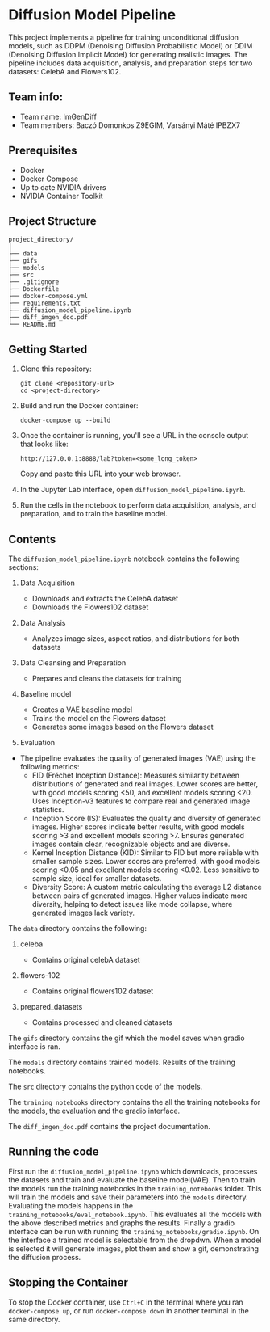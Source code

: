 # Diffusion Model Pipeline

This project implements a pipeline for training unconditional diffusion models, such as DDPM (Denoising Diffusion Probabilistic Model) or DDIM (Denoising Diffusion Implicit Model) for generating realistic images. The pipeline includes data acquisition, analysis, and preparation steps for two datasets: CelebA and Flowers102.

## Team info:

- Team name: ImGenDiff
- Team members: Baczó Domonkos Z9EGIM, Varsányi Máté IPBZX7

## Prerequisites

- Docker
- Docker Compose
- Up to date NVIDIA drivers
- NVIDIA Container Toolkit

## Project Structure

```
project_directory/
│
├── data
├── gifs
├── models
├── src
├── .gitignore
├── Dockerfile
├── docker-compose.yml
├── requirements.txt
├── diffusion_model_pipeline.ipynb
├── diff_imgen_doc.pdf
└── README.md
```

## Getting Started

1. Clone this repository:
   ```
   git clone <repository-url>
   cd <project-directory>
   ```

2. Build and run the Docker container:
   ```
   docker-compose up --build
   ```

3. Once the container is running, you'll see a URL in the console output that looks like:
   ```
   http://127.0.0.1:8888/lab?token=<some_long_token>
   ```
   Copy and paste this URL into your web browser.

4. In the Jupyter Lab interface, open `diffusion_model_pipeline.ipynb`.

5. Run the cells in the notebook to perform data acquisition, analysis, and preparation, and to train the baseline model.

## Contents

The `diffusion_model_pipeline.ipynb` notebook contains the following sections:

1. Data Acquisition
   - Downloads and extracts the CelebA dataset
   - Downloads the Flowers102 dataset

2. Data Analysis
   - Analyzes image sizes, aspect ratios, and distributions for both datasets

3. Data Cleansing and Preparation
   - Prepares and cleans the datasets for training

4. Baseline model
   - Creates a VAE baseline model
   - Trains the model on the Flowers dataset
   - Generates some images based on the Flowers dataset
5. Evaluation
 - The pipeline evaluates the quality of generated images (VAE) using the following metrics:
   - FID (Fréchet Inception Distance):
    Measures similarity between distributions of generated and real images.
    Lower scores are better, with good models scoring <50, and excellent models scoring <20.
    Uses Inception-v3 features to compare real and generated image statistics.
   - Inception Score (IS):
    Evaluates the quality and diversity of generated images.
    Higher scores indicate better results, with good models scoring >3 and excellent models scoring >7.
    Ensures generated images contain clear, recognizable objects and are diverse.
   - Kernel Inception Distance (KID):
    Similar to FID but more reliable with smaller sample sizes.
    Lower scores are preferred, with good models scoring <0.05 and excellent models scoring <0.02.
    Less sensitive to sample size, ideal for smaller datasets.
   - Diversity Score:
    A custom metric calculating the average L2 distance between pairs of generated images.
    Higher values indicate more diversity, helping to detect issues like mode collapse, where generated images lack variety.

The `data` directory contains the following:

1. celeba
   - Contains original celebA dataset

2. flowers-102
   - Contains original flowers102 dataset

3. prepared_datasets
   - Contains processed and cleaned datasets

The `gifs` directory contains the gif which the model saves when gradio interface is ran.

The `models` directory contains trained models. Results of the training notebooks. 

The `src` directory contains the python code of the models.

The `training_notebooks` directory contains the all the training notebooks for the models, the evaluation and the gradio interface.

The `diff_imgen_doc.pdf` contains the project documentation.
  
## Running the code

First run the `diffusion_model_pipeline.ipynb` which downloads, processes the datasets and train and evaluate the baseline model(VAE).
Then to train the models run the training notebooks in the `training_notebooks` folder.
This will train the models and save their parameters into the `models` directory.
Evaluating the models happens in the `training_notebooks/eval_notebook.ipynb`. This evaluates all the models with the above described metrics and graphs the results.
Finally a gradio interface can be run with running the `training_notebooks/gradio.ipynb`. On the interface a trained model is selectable from the dropdwn.
When a model is selected it will generate images, plot them and show a gif, demonstrating the diffusion process.


## Stopping the Container

To stop the Docker container, use `Ctrl+C` in the terminal where you ran `docker-compose up`, or run `docker-compose down` in another terminal in the same directory.

